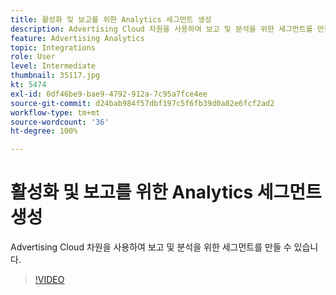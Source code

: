 ```yaml
---
title: 활성화 및 보고를 위한 Analytics 세그먼트 생성
description: Advertising Cloud 차원을 사용하여 보고 및 분석을 위한 세그먼트를 만들 수 있습니다.
feature: Advertising Analytics
topic: Integrations
role: User
level: Intermediate
thumbnail: 35117.jpg
kt: 5474
exl-id: 0df46be9-bae9-4792-912a-7c95a7fce4ee
source-git-commit: d24bab984f57dbf197c5f6fb39d0a82e6fcf2ad2
workflow-type: tm+mt
source-wordcount: '36'
ht-degree: 100%

---
```


# 활성화 및 보고를 위한 Analytics 세그먼트 생성

Advertising Cloud 차원을 사용하여 보고 및 분석을 위한 세그먼트를 만들 수 있습니다.

>[!VIDEO](https://video.tv.adobe.com/v/35117/?quality=12&learn=on)
